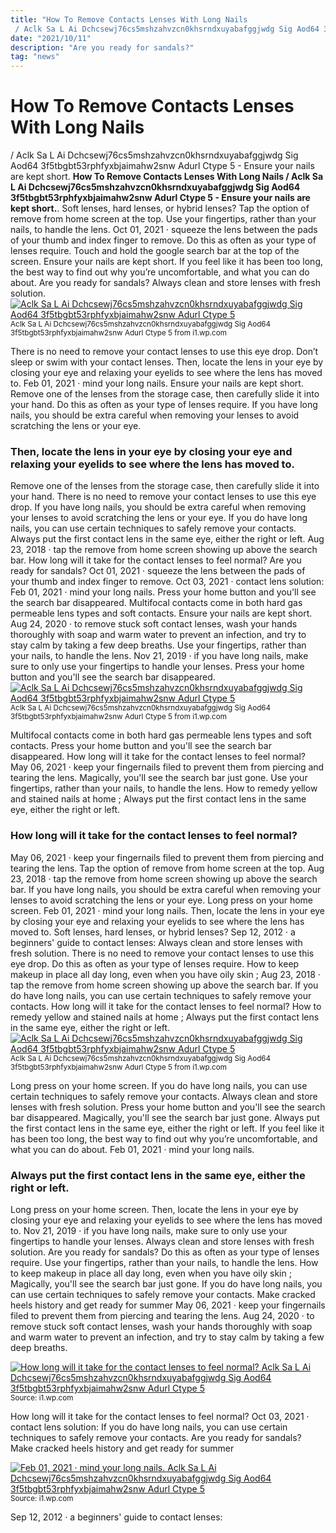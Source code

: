 ```yaml
---
title: "How To Remove Contacts Lenses With Long Nails / Aclk Sa L Ai Dchcsewj76cs5mshzahvzcn0khsrndxuyabafggjwdg Sig Aod64 3f5tbgbt53rphfyxbjaimahw2snw Adurl Ctype 5 - Ensure your nails are kept short."
date: "2021/10/11"
description: "Are you ready for sandals?"
tag: "news"
---
```


# How To Remove Contacts Lenses With Long Nails / Aclk Sa L Ai Dchcsewj76cs5mshzahvzcn0khsrndxuyabafggjwdg Sig Aod64 3f5tbgbt53rphfyxbjaimahw2snw Adurl Ctype 5 - Ensure your nails are kept short.
**How To Remove Contacts Lenses With Long Nails / Aclk Sa L Ai Dchcsewj76cs5mshzahvzcn0khsrndxuyabafggjwdg Sig Aod64 3f5tbgbt53rphfyxbjaimahw2snw Adurl Ctype 5 - Ensure your nails are kept short.**. Soft lenses, hard lenses, or hybrid lenses? Tap the option of remove from home screen at the top. Use your fingertips, rather than your nails, to handle the lens. Oct 01, 2021 · squeeze the lens between the pads of your thumb and index finger to remove. Do this as often as your type of lenses require.
Touch and hold the google search bar at the top of the screen. Ensure your nails are kept short. If you feel like it has been too long, the best way to find out why you’re uncomfortable, and what you can do about. Are you ready for sandals? Always clean and store lenses with fresh solution.
[![Aclk Sa L Ai Dchcsewj76cs5mshzahvzcn0khsrndxuyabafggjwdg Sig Aod64 3f5tbgbt53rphfyxbjaimahw2snw Adurl Ctype 5](https://i1.wp.com/B086GFGMC8 "Aclk Sa L Ai Dchcsewj76cs5mshzahvzcn0khsrndxuyabafggjwdg Sig Aod64 3f5tbgbt53rphfyxbjaimahw2snw Adurl Ctype 5")](https://i1.wp.com/B086GFGMC8)
<small>Aclk Sa L Ai Dchcsewj76cs5mshzahvzcn0khsrndxuyabafggjwdg Sig Aod64 3f5tbgbt53rphfyxbjaimahw2snw Adurl Ctype 5 from i1.wp.com</small>

There is no need to remove your contact lenses to use this eye drop. Don’t sleep or swim with your contact lenses. Then, locate the lens in your eye by closing your eye and relaxing your eyelids to see where the lens has moved to. Feb 01, 2021 · mind your long nails. Ensure your nails are kept short. Remove one of the lenses from the storage case, then carefully slide it into your hand. Do this as often as your type of lenses require. If you have long nails, you should be extra careful when removing your lenses to avoid scratching the lens or your eye.

### Then, locate the lens in your eye by closing your eye and relaxing your eyelids to see where the lens has moved to.
Remove one of the lenses from the storage case, then carefully slide it into your hand. There is no need to remove your contact lenses to use this eye drop. If you have long nails, you should be extra careful when removing your lenses to avoid scratching the lens or your eye. If you do have long nails, you can use certain techniques to safely remove your contacts. Always put the first contact lens in the same eye, either the right or left. Aug 23, 2018 · tap the remove from home screen showing up above the search bar. How long will it take for the contact lenses to feel normal? Are you ready for sandals? Oct 01, 2021 · squeeze the lens between the pads of your thumb and index finger to remove. Oct 03, 2021 · contact lens solution: Feb 01, 2021 · mind your long nails. Press your home button and you&#039;ll see the search bar disappeared. Multifocal contacts come in both hard gas permeable lens types and soft contacts.
Ensure your nails are kept short. Aug 24, 2020 · to remove stuck soft contact lenses, wash your hands thoroughly with soap and warm water to prevent an infection, and try to stay calm by taking a few deep breaths. Use your fingertips, rather than your nails, to handle the lens. Nov 21, 2019 · if you have long nails, make sure to only use your fingertips to handle your lenses. Press your home button and you&#039;ll see the search bar disappeared.
[![Aclk Sa L Ai Dchcsewj76cs5mshzahvzcn0khsrndxuyabafggjwdg Sig Aod64 3f5tbgbt53rphfyxbjaimahw2snw Adurl Ctype 5](https://i1.wp.com/B086GFGMC8 "Aclk Sa L Ai Dchcsewj76cs5mshzahvzcn0khsrndxuyabafggjwdg Sig Aod64 3f5tbgbt53rphfyxbjaimahw2snw Adurl Ctype 5")](https://i1.wp.com/B086GFGMC8)
<small>Aclk Sa L Ai Dchcsewj76cs5mshzahvzcn0khsrndxuyabafggjwdg Sig Aod64 3f5tbgbt53rphfyxbjaimahw2snw Adurl Ctype 5 from i1.wp.com</small>

Multifocal contacts come in both hard gas permeable lens types and soft contacts. Press your home button and you&#039;ll see the search bar disappeared. How long will it take for the contact lenses to feel normal? May 06, 2021 · keep your fingernails filed to prevent them from piercing and tearing the lens. Magically, you&#039;ll see the search bar just gone. Use your fingertips, rather than your nails, to handle the lens. How to remedy yellow and stained nails at home ; Always put the first contact lens in the same eye, either the right or left.

### How long will it take for the contact lenses to feel normal?
May 06, 2021 · keep your fingernails filed to prevent them from piercing and tearing the lens. Tap the option of remove from home screen at the top. Aug 23, 2018 · tap the remove from home screen showing up above the search bar. If you have long nails, you should be extra careful when removing your lenses to avoid scratching the lens or your eye. Long press on your home screen. Feb 01, 2021 · mind your long nails. Then, locate the lens in your eye by closing your eye and relaxing your eyelids to see where the lens has moved to. Soft lenses, hard lenses, or hybrid lenses? Sep 12, 2012 · a beginners&#039; guide to contact lenses: Always clean and store lenses with fresh solution. There is no need to remove your contact lenses to use this eye drop. Do this as often as your type of lenses require. How to keep makeup in place all day long, even when you have oily skin ;
Aug 23, 2018 · tap the remove from home screen showing up above the search bar. If you do have long nails, you can use certain techniques to safely remove your contacts. How long will it take for the contact lenses to feel normal? How to remedy yellow and stained nails at home ; Always put the first contact lens in the same eye, either the right or left.
[![Aclk Sa L Ai Dchcsewj76cs5mshzahvzcn0khsrndxuyabafggjwdg Sig Aod64 3f5tbgbt53rphfyxbjaimahw2snw Adurl Ctype 5](https://i1.wp.com/B086GFGMC8 "Aclk Sa L Ai Dchcsewj76cs5mshzahvzcn0khsrndxuyabafggjwdg Sig Aod64 3f5tbgbt53rphfyxbjaimahw2snw Adurl Ctype 5")](https://i1.wp.com/B086GFGMC8)
<small>Aclk Sa L Ai Dchcsewj76cs5mshzahvzcn0khsrndxuyabafggjwdg Sig Aod64 3f5tbgbt53rphfyxbjaimahw2snw Adurl Ctype 5 from i1.wp.com</small>

Long press on your home screen. If you do have long nails, you can use certain techniques to safely remove your contacts. Always clean and store lenses with fresh solution. Press your home button and you&#039;ll see the search bar disappeared. Magically, you&#039;ll see the search bar just gone. Always put the first contact lens in the same eye, either the right or left. If you feel like it has been too long, the best way to find out why you’re uncomfortable, and what you can do about. Feb 01, 2021 · mind your long nails.

### Always put the first contact lens in the same eye, either the right or left.
Long press on your home screen. Then, locate the lens in your eye by closing your eye and relaxing your eyelids to see where the lens has moved to. Nov 21, 2019 · if you have long nails, make sure to only use your fingertips to handle your lenses. Always clean and store lenses with fresh solution. Are you ready for sandals? Do this as often as your type of lenses require. Use your fingertips, rather than your nails, to handle the lens. How to keep makeup in place all day long, even when you have oily skin ; Magically, you&#039;ll see the search bar just gone. If you do have long nails, you can use certain techniques to safely remove your contacts. Make cracked heels history and get ready for summer May 06, 2021 · keep your fingernails filed to prevent them from piercing and tearing the lens. Aug 24, 2020 · to remove stuck soft contact lenses, wash your hands thoroughly with soap and warm water to prevent an infection, and try to stay calm by taking a few deep breaths.


[![How long will it take for the contact lenses to feel normal? Aclk Sa L Ai Dchcsewj76cs5mshzahvzcn0khsrndxuyabafggjwdg Sig Aod64 3f5tbgbt53rphfyxbjaimahw2snw Adurl Ctype 5](https://i1.wp.com/13003756869422564545 "Aclk Sa L Ai Dchcsewj76cs5mshzahvzcn0khsrndxuyabafggjwdg Sig Aod64 3f5tbgbt53rphfyxbjaimahw2snw Adurl Ctype 5")](https://i1.wp.com/B086GFGMC8)
<small>Source: i1.wp.com</small>

How long will it take for the contact lenses to feel normal? Oct 03, 2021 · contact lens solution: If you do have long nails, you can use certain techniques to safely remove your contacts. Are you ready for sandals? Make cracked heels history and get ready for summer

[![Feb 01, 2021 · mind your long nails. Aclk Sa L Ai Dchcsewj76cs5mshzahvzcn0khsrndxuyabafggjwdg Sig Aod64 3f5tbgbt53rphfyxbjaimahw2snw Adurl Ctype 5](https://i1.wp.com/13003756869422564545 "Aclk Sa L Ai Dchcsewj76cs5mshzahvzcn0khsrndxuyabafggjwdg Sig Aod64 3f5tbgbt53rphfyxbjaimahw2snw Adurl Ctype 5")](https://i1.wp.com/B086GFGMC8)
<small>Source: i1.wp.com</small>

Sep 12, 2012 · a beginners&#039; guide to contact lenses:
